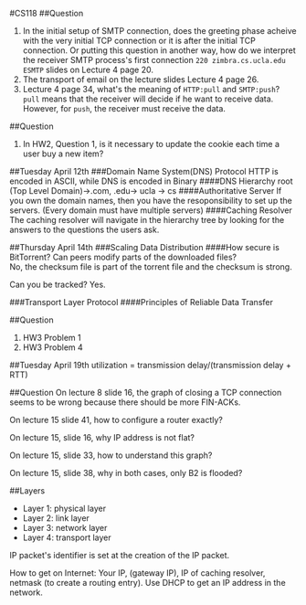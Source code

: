#CS118
##Question
1. In the initial setup of SMTP connection, does the greeting phase acheive with the very initial TCP connection 
or it is after the initial TCP connection. Or putting this question in another way, how do we interpret the receiver SMTP 
process's first connection `220 zimbra.cs.ucla.edu ESMTP` slides on Lecture 4 page 20.
2. The transport of email on the lecture slides Lecture 4 page 26.
3. Lecture 4 page 34, what's the meaning of `HTTP:pull` and `SMTP:push`?  
`pull` means that the receiver will decide if he want to receive data. However, for `push`, the receiver must receive the data.

##Question
1. In HW2, Question 1, is it necessary to update the cookie each time a user buy a new item?

##Tuesday April 12th
###Domain Name System(DNS) Protocol
HTTP is encoded in ASCII, while DNS is encoded in Binary
####DNS Hierarchy
root (Top Level Domain)->.com, .edu-> ucla -> cs
####Authoritative Server
If you own the domain names, then you have the resoponsibility to set up the servers. (Every domain must have multiple servers)
####Caching Resolver
The caching resolver will navigate in the hierarchy tree by looking for the answers to the questions the users ask.

##Thursday April 14th
###Scaling Data Distribution
####How secure is BitTorrent?
Can peers modify parts of the downloaded files?  
No, the checksum file is part of the torrent file and the checksum is strong.

Can you be tracked? 
Yes.

###Transport Layer Protocol
####Principles of Reliable Data Transfer

##Question
1. HW3 Problem 1
2. HW3 Problem 4

##Tuesday April 19th
utilization = transmission delay/(transmission delay + RTT)

##Question
On lecture 8 slide 16, the graph of closing a TCP connection seems to be wrong because there should be more FIN-ACKs.

On lecture 15 slide 41, how to configure a router exactly?
  
On lecture 15, slide 16, why IP address is not flat?

On lecture 15, slide 33, how to understand this graph?

On lecture 15, slide 38, why in both cases, only B2 is flooded?

##Layers
* Layer 1: physical layer
* Layer 2: link layer
* Layer 3: network layer
* Layer 4: transport layer

IP packet's identifier is set at the creation of the IP packet.

How to get on Internet:
Your IP, (gateway IP), IP of caching resolver, netmask (to create a routing entry). Use DHCP to get an IP address in the network.
